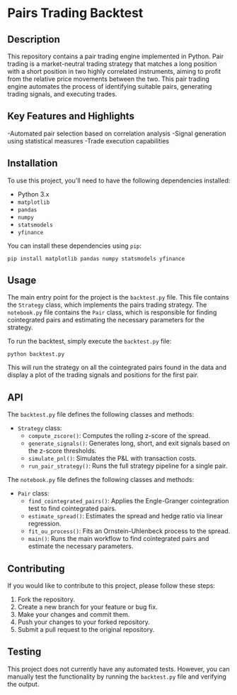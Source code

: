 # Pairs Trading Backtest

## Description
This repository contains a pair trading engine implemented in Python. Pair trading is a market-neutral trading strategy that matches a long position with a short position in two highly correlated instruments, aiming to profit from the relative price movements between the two. This pair trading engine automates the process of identifying suitable pairs, generating trading signals, and executing trades.

## Key Features and Highlights
-Automated pair selection based on correlation analysis
-Signal generation using statistical measures
-Trade execution capabilities
## Installation

To use this project, you'll need to have the following dependencies installed:

- Python 3.x
- `matplotlib`
- `pandas`
- `numpy`
- `statsmodels`
- `yfinance`

You can install these dependencies using `pip`:

```
pip install matplotlib pandas numpy statsmodels yfinance
```

## Usage

The main entry point for the project is the `backtest.py` file. This file contains the `Strategy` class, which implements the pairs trading strategy. The `notebook.py` file contains the `Pair` class, which is responsible for finding cointegrated pairs and estimating the necessary parameters for the strategy.

To run the backtest, simply execute the `backtest.py` file:

```
python backtest.py
```

This will run the strategy on all the cointegrated pairs found in the data and display a plot of the trading signals and positions for the first pair.

## API

The `backtest.py` file defines the following classes and methods:

- `Strategy` class:
  - `compute_zscore()`: Computes the rolling z-score of the spread.
  - `generate_signals()`: Generates long, short, and exit signals based on the z-score thresholds.
  - `simulate_pnl()`: Simulates the P&L with transaction costs.
  - `run_pair_strategy()`: Runs the full strategy pipeline for a single pair.

The `notebook.py` file defines the following classes and methods:

- `Pair` class:
  - `find_cointegrated_pairs()`: Applies the Engle-Granger cointegration test to find cointegrated pairs.
  - `estimate_spread()`: Estimates the spread and hedge ratio via linear regression.
  - `fit_ou_process()`: Fits an Ornstein-Uhlenbeck process to the spread.
  - `main()`: Runs the main workflow to find cointegrated pairs and estimate the necessary parameters.

## Contributing

If you would like to contribute to this project, please follow these steps:

1. Fork the repository.
2. Create a new branch for your feature or bug fix.
3. Make your changes and commit them.
4. Push your changes to your forked repository.
5. Submit a pull request to the original repository.

## Testing

This project does not currently have any automated tests. However, you can manually test the functionality by running the `backtest.py` file and verifying the output.
